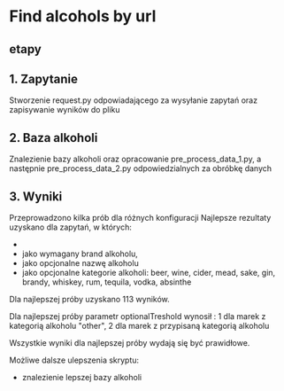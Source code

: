 
# Find alcohols by url



## etapy



## 1. Zapytanie

Stworzenie request.py odpowiadającego za wysyłanie zapytań oraz zapisywanie wyników do pliku

## 2. Baza alkoholi

Znalezienie bazy alkoholi oraz opracowanie pre_process_data_1.py, a następnie pre_process_data_2.py odpowiedzialnych za obróbkę danych

## 3. Wyniki

Przeprowadzono kilka prób dla różnych konfiguracji
Najlepsze rezultaty uzyskano dla zapytań, w których:

 - 
- jako wymagany brand alkoholu,
- jako opcjonalne nazwę alkoholu
- jako opcjonalne kategorie alkoholi: beer, wine, cider, mead, sake, gin, brandy, whiskey, rum, tequila, vodka, absinthe

Dla najlepszej próby uzyskano 113 wyników.

Dla najlepszej próby parametr optionalTreshold wynosił :
1 dla marek z kategorią alkoholu "other",
2 dla marek z przypisaną kategorią alkoholu

Wszystkie wyniki dla najlepszej próby wydają się być prawidłowe.

Możliwe dalsze ulepszenia skryptu:
- znalezienie lepszej bazy alkoholi